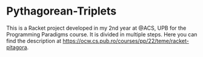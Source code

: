 # Pythagorean-Triplets

This is a Racket project developed in my 2nd year at @ACS, UPB for the Programming Paradigms course.
It is divided in multiple steps.
Here you can find the description at https://ocw.cs.pub.ro/courses/pp/22/teme/racket-pitagora.
